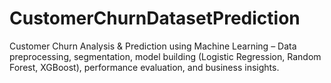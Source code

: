 # CustomerChurnDatasetPrediction
Customer Churn Analysis &amp; Prediction using Machine Learning – Data preprocessing, segmentation, model building (Logistic Regression, Random Forest, XGBoost), performance evaluation, and business insights.
